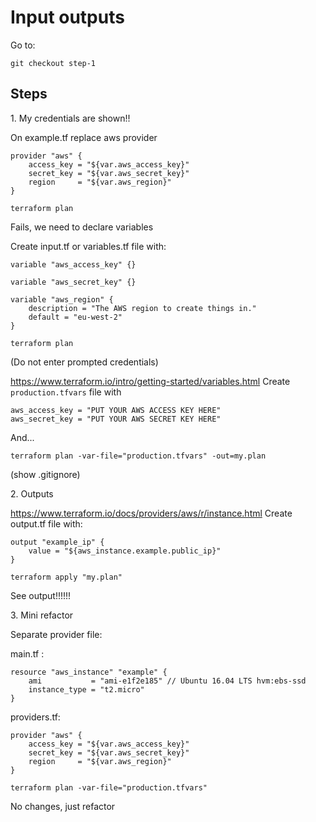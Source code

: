 # Input outputs

Go to:

```
git checkout step-1
```

## Steps

1\. My credentials are shown!!

On example.tf replace aws provider

```
provider "aws" {
    access_key = "${var.aws_access_key}"
    secret_key = "${var.aws_secret_key}"
    region     = "${var.aws_region}"
}
```

```
terraform plan
```

Fails, we need to declare variables

Create input.tf or variables.tf file with:

```
variable "aws_access_key" {}

variable "aws_secret_key" {}

variable "aws_region" {
    description = "The AWS region to create things in."
    default = "eu-west-2"
}
```

```
terraform plan
```

(Do not enter prompted credentials)


https://www.terraform.io/intro/getting-started/variables.html
Create `production.tfvars` file with

```
aws_access_key = "PUT YOUR AWS ACCESS KEY HERE"
aws_secret_key = "PUT YOUR AWS SECRET KEY HERE"
```

And...

```
terraform plan -var-file="production.tfvars" -out=my.plan
```

(show .gitignore)

2\. Outputs

https://www.terraform.io/docs/providers/aws/r/instance.html
Create output.tf file with:

```
output "example_ip" {
    value = "${aws_instance.example.public_ip}"
}
```

```
terraform apply "my.plan"
```

See output!!!!!!

3\. Mini refactor

Separate provider file:

main.tf :

```
resource "aws_instance" "example" {
    ami           = "ami-e1f2e185" // Ubuntu 16.04 LTS hvm:ebs-ssd
    instance_type = "t2.micro"
}
```

providers.tf:

```
provider "aws" {
    access_key = "${var.aws_access_key}"
    secret_key = "${var.aws_secret_key}"
    region     = "${var.aws_region}"
}
```

```
terraform plan -var-file="production.tfvars"
```

No changes, just refactor
